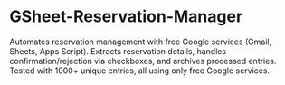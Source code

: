 # GSheet-Reservation-Manager
Automates reservation management with free Google services (Gmail, Sheets, Apps Script). Extracts reservation details, handles confirmation/rejection via checkboxes, and archives processed entries. Tested with 1000+ unique entries, all using only free Google services.-
